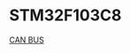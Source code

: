 # STM32F103C8
[CAN BUS](https://www.notion.so/Controller-Area-Network-BUS-d5cec98673a34240bab096fc1b558165)
